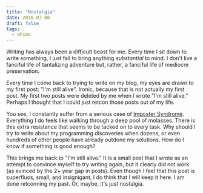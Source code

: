 ```yaml
---
title: "Nostalgia"
date: 2018-07-08
draft: false
tags:
  - whims
---
```


Writing has always been a difficult beast for me. Every time I sit down to write something, I just fail to bring anything _substantial_ to mind. I don't live a fanciful life of tantalizing adventure but, rather, a fanciful life of mediocre preservation.

Every time I come back to trying to write on my blog, my eyes are drawn to my first post: "I'm still alive". Ironic, because that is not actually my first post. My first two posts were deleted by me when I wrote "I'm still alive." Perhaps I thought that I could just retcon those posts out of my life.

You see, I constantly suffer from a serious case of [Imposter Syndrome](https://en.wikipedia.org/wiki/Impostor_syndrome). Everything I do feels like walking through a deep pool of molasses. There is this extra resistance that seems to be tacked on to every task. Why should I try to write about my programming discoveries when dozens, or even hundreds of other people have already outdone my solutions. How do I know if something is good enough?

This brings me back to "I'm still alive." It is a small post that I wrote as an attempt to convince myself to try writing again, but it clearly did not work (as evinced by the 2+ year gap in posts). Even though I feel that this post is superfluos, small, and insignigant, I do think that I will keep it here. I am done retconning my past. Or, maybe, it's just nostalgia.
